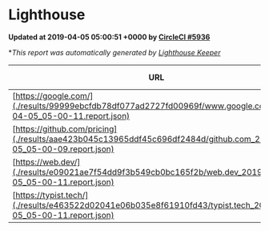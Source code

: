 
# Lighthouse

**Updated at 2019-04-05 05:00:51 +0000 by [CircleCI #5936](https://circleci.com/gh/ItinerisLtd/lighthouse-keeper-example/5936)**

**This report was automatically generated by [Lighthouse Keeper](https://github.com/itinerisltd/lighthouse-keeper)*

| URL | Performance | Accessibility | Best Practices | SEO | PWA | Updated At |
| --- | --- | --- | --- | --- | --- | --- |
| [https://google.com/](./results/99999ebcfdb78df077ad2727fd00969f/www.google.com_2019-04-05_05-00-11.report.json) | 0.95 | 0.71 | 0.93 | 0.8 | 0.58 | 2019-04-05T05:00:11.160Z |
| [https://github.com/pricing](./results/aae423b045c13965ddf45c696df2484d/github.com_2019-04-05_05-00-09.report.json) | 0.85 | 0.89 | 0.93 | 0.9 | 0.58 | 2019-04-05T05:00:09.894Z |
| [https://web.dev/](./results/e09021ae7f54dd9f3b549cb0bc165f2b/web.dev_2019-04-05_05-00-11.report.json) | 0.96 | 0.93 | 0.93 | 0.96 | 1 | 2019-04-05T05:00:11.864Z |
| [https://typist.tech/](./results/e463522d02041e06b035e8f61910fd43/typist.tech_2019-04-05_05-00-11.report.json) | 1 |  |  |  |  | 2019-04-05T05:00:11.473Z |

